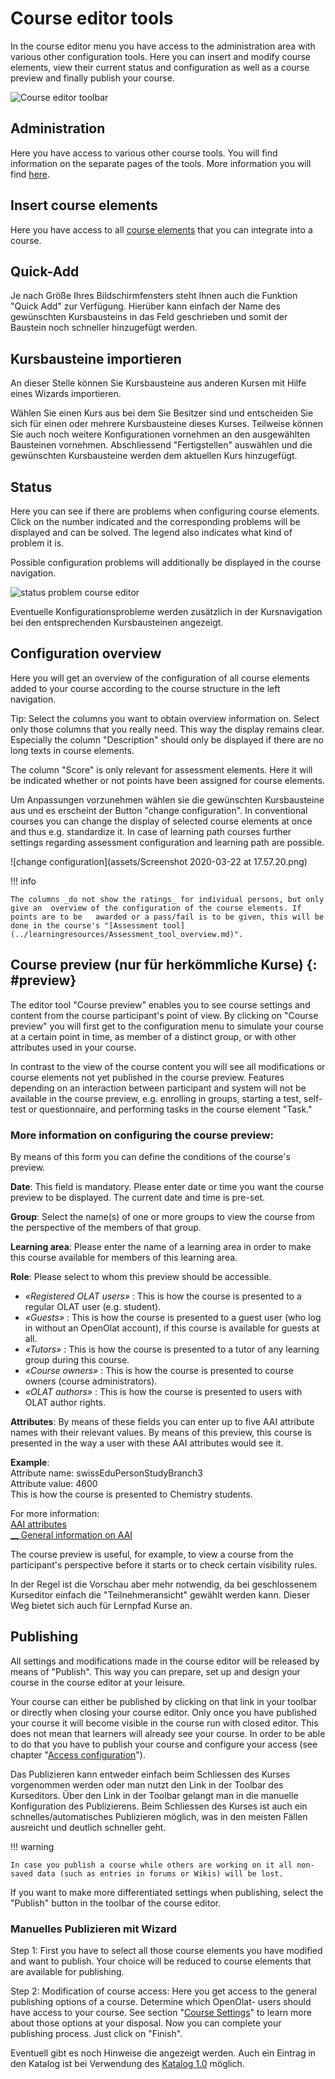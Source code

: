 # Course editor tools

In the course editor menu you have access to the administration area with
various other configuration tools. Here you can insert and modify course
elements, view their current status and configuration as well as a course
preview and finally publish your course.

![Course editor toolbar](assets/course_editor_toolbar18.jpg)

## Administration

Here you have access to various other course tools. You will find information
on the separate pages of the tools. More information you will find [here](../learningresources/Using_Course_Tools.md).


## Insert course elements

Here you have access to all [course elements](Course_Elements.md)
that you can integrate into a course.

## Quick-Add

Je nach Größe Ihres Bildschirmfensters steht Ihnen auch die Funktion "Quick Add" zur Verfügung. Hierüber kann einfach der Name des gewünschten Kursbausteins in das Feld geschrieben und somit der Baustein noch schneller hinzugefügt werden. 

## Kursbausteine importieren

An dieser Stelle können Sie Kursbausteine aus anderen Kursen mit Hilfe eines Wizards importieren. 

Wählen Sie einen Kurs aus bei dem Sie Besitzer sind und entscheiden Sie sich für einen oder mehrere Kursbausteine dieses Kurses. Teilweise können Sie auch noch weitere Konfigurationen vornehmen an den ausgewählten Bausteinen vornehmen. Abschliessend "Fertigstellen" auswählen und die gewünschten Kursbausteine werden dem aktuellen Kurs hinzugefügt. 


## Status

Here you can see if there are problems when configuring course elements. Click
on the number indicated and the corresponding problems will be displayed and
can be solved. The legend also indicates what kind of problem it is.

Possible configuration problems will additionally be displayed in the course
navigation.  

![status problem course editor](assets/status_problem.png)

Eventuelle Konfigurationsprobleme werden zusätzlich in der Kursnavigation bei den entsprechenden Kursbausteinen angezeigt.

## Configuration overview

Here you will get an overview of the configuration of all course elements
added to your course according to the course structure in the left navigation.

Tip: Select the columns you want to obtain overview information on.
Select only those columns that you really need. This way the display remains
clear. Especially the column "Description" should only be displayed if there
are no long texts in course elements.

The column "Score" is only relevant for assessment elements. Here it will be
indicated whether or not points have been assigned for course elements.

Um Anpassungen vorzunehmen wählen sie die gewünschten Kursbausteine aus und es erscheint der Button "change configuration". In conventional courses you can change the display of selected course elements at once and thus e.g. standardize it. In
case of learning path courses further settings regarding assessment configuration and learning path are possible.


![change configuration](assets/Screenshot 2020-03-22 at 17.57.20.png)

!!! info

    The columns _do not show the ratings_ for individual persons, but only give an  overview of the configuration of the course elements. If points are to be   awarded or a pass/fail is to be given, this will be done in the course's "[Assessment tool](../learningresources/Assessment_tool_overview.md)".


## Course preview (nur für herkömmliche Kurse) {: #preview}

The editor tool "Course preview" enables you to see course settings and
content from the course participant's point of view. By clicking on "Course
preview" you will first get to the configuration menu to simulate your course
at a certain point in time, as member of a distinct group, or with other
attributes used in your course.

In contrast to the view of the course content you will see all modifications
or course elements not yet published in the course preview. Features depending
on an interaction between participant and system will not be available in the
course preview, e.g. enrolling in groups, starting a test, self-test or questionnaire, and performing tasks in the course element "Task."

### More information on configuring the course preview:

By means of this form you can define the conditions of the course's preview.  
  
**Date**: This field is mandatory. Please enter date or time you want the
course preview to be displayed. The current date and time is pre-set.  
  
**Group**: Select the name(s) of one or more groups to view the course from the perspective of the members of that group. 
  
**Learning area**: Please enter the name of a learning area in order to make
this course available for members of this learning area.  
  
**Role**: Please select to whom this preview should be accessible.

  *  _«Registered OLAT users»_ : This is how the course is presented to a regular OLAT user (e.g. student).
  *  _«Guests»_ : This is how the course is presented to a guest user (who log in without an OpenOlat account), if this course is available for guests at all.
  *  _«Tutors»_ : This is how the course is presented to a tutor of any learning group during this course.
  *  _«Course owners»_ : This is how the course is presented to course owners (course administrators).
  *  _«OLAT authors»_ : This is how the course is presented to users with OLAT author rights.

 **Attributes**: By means of these fields you can enter up to five AAI attribute
names with their relevant values. By means of this preview, this course is
presented in the way a user with these AAI attributes would see it.  
  
**Example**:  
Attribute name: swissEduPersonStudyBranch3  
Attribute value: 4600  
This is how the course is presented to Chemistry students.  
  
For more information:  
[AAI attributes ](Access_Restrictions_in_the_Expert_Mode.md)  
[__ General information on AAI](http://www.switch.ch/aai/)

The course preview is useful, for example, to view a course from the participant's perspective before it starts or to check certain visibility
rules.

In der Regel ist die Vorschau aber mehr notwendig, da bei geschlossenem Kurseditor einfach die "Teilnehmeransicht" gewählt werden kann. Dieser Weg bietet sich auch für Lernpfad Kurse an.


## Publishing

All settings and modifications made in the course editor will be released by
means of "Publish". This way you can prepare, set up and design your course in
the course editor at your leisure.

Your course can either be published by clicking on that link in your toolbar or directly when closing your course editor. Only once you have published your course it will become visible in the course run with closed editor. This does not mean that learners will already see your course. In order to be able to do that you have to publish your course and configure your access (see chapter
"[Access configuration](Access_configuration.md)").

Das Publizieren kann entweder einfach beim Schliessen des Kurses vorgenommen werden oder man nutzt den Link in der Toolbar des Kurseditors. Über den Link in der Toolbar gelangt man in die manuelle Konfiguration des Publizierens. Beim Schliessen des Kurses ist auch ein schnelles/automatisches Publizieren möglich, was in den meisten Fällen ausreicht und deutlich schneller geht. 

!!! warning

    In case you publish a course while others are working on it all non-saved data (such as entries in forums or Wikis) will be lost.
    

If you want to make more differentiated settings when publishing, select the "Publish" button in the toolbar of the course editor.

### Manuelles Publizieren mit Wizard

Step 1: First you have to select all those course elements you have modified
and want to publish. Your choice will be reduced to course elements that are
available for publishing.

Step 2: Modification of course access: Here you get access to the general publishing options of a course. Determine which OpenOlat-
users should have access to your course. See
section "[Course Settings](Course_Settings.md)" to learn more about those options at your disposal. Now you can complete your publishing process.
Just click on "Finish".

Eventuell gibt es noch Hinweise die angezeigt werden. Auch ein Eintrag in den Katalog ist bei Verwendung des [Katalog 1.0](../area_modules/catalog1.0.md) möglich.


